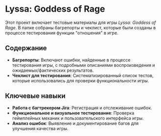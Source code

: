 # Lyssa: Goddess of Rage

Этот проект включает тестовые материалы для игры *Lyssa: Goddess of Rage*. В папке собраны багрепорты и чеклист, которые были созданы в процессе тестирования функции "отношения" в игре.

## Содержание

- **Багрепорты**: Включают ошибки, найденные в процессе тестирования игры, с подробными описаниями воспроизведения и ожидаемых/фактических результатов.
- **Чеклист для тестирования**: Систематизированный список тестов, которые использовались для проверки функциональности игры.

## Ключевые навыки

- **Работа с багтрекером Jira**: Регистрация и отслеживание ошибок.
- **Функциональное и визуальное тестирование**: Проверка геймплейных механик и пользовательского интерфейса игры.
- **Анализ ошибок**: Выявление и документирование багов для улучшения качества игры.
